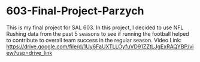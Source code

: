 # 603-Final-Project-Parzych
This is my final project for SAL 603. In this project, I decided to use NFL Rushing data from the past 5 seasons to see if running the football helped to contribute to overall team success in the regular season.
Video Link: https://drive.google.com/file/d/1Uy6FaUXTLLOyfuVD91ZZtLJgExRAQYBP/view?usp=drive_link

